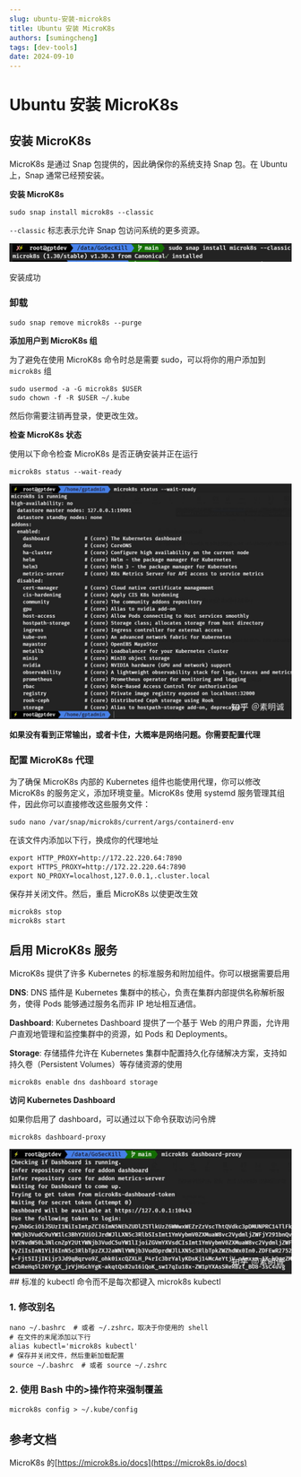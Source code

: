 ```yaml
---
slug: ubuntu-安装-microk8s
title: Ubuntu 安装 MicroK8s
authors: [sumingcheng]
tags: [dev-tools]
date: 2024-09-10
---
```


# Ubuntu 安装 MicroK8s

## 安装 MicroK8s

MicroK8s 是通过 Snap 包提供的，因此确保你的系统支持 Snap 包。在 Ubuntu 上，Snap 通常已经预安装。

**安装 MicroK8s**

```
sudo snap install microk8s --classic
```

`--classic` 标志表示允许 Snap 包访问系统的更多资源。

![0f8aeecf45018094ce7651154df1b94c](../image/0f8aeecf45018094ce7651154df1b94c.jpg)

安装成功

### 卸载

```
sudo snap remove microk8s --purge
```

**添加用户到 MicroK8s 组**

为了避免在使用 MicroK8s 命令时总是需要 sudo，可以将你的用户添加到 `microk8s` 组

```
sudo usermod -a -G microk8s $USER
sudo chown -f -R $USER ~/.kube
```

然后你需要注销再登录，使更改生效。

**检查 MicroK8s 状态**

使用以下命令检查 MicroK8s 是否正确安装并正在运行

```
microk8s status --wait-ready
```

![bb025162c99abe0f53cfd24e360aae49](../image/bb025162c99abe0f53cfd24e360aae49.jpg)

**如果没有看到正常输出，或者卡住，大概率是网络问题。你需要配置代理**

### 配置 MicroK8s 代理

为了确保 MicroK8s 内部的 Kubernetes 组件也能使用代理，你可以修改 MicroK8s 的服务定义，添加环境变量。MicroK8s 使用 systemd 服务管理其组件，因此你可以直接修改这些服务文件：

```
sudo nano /var/snap/microk8s/current/args/containerd-env
```

在该文件内添加以下行，换成你的代理地址

```
export HTTP_PROXY=http://172.22.220.64:7890
export HTTPS_PROXY=http://172.22.220.64:7890
export NO_PROXY=localhost,127.0.0.1,.cluster.local
```

保存并关闭文件。然后，重启 MicroK8s 以使更改生效

```
microk8s stop
microk8s start
```

## 启用 MicroK8s 服务

MicroK8s 提供了许多 Kubernetes 的标准服务和附加组件。你可以根据需要启用

**DNS**: DNS 插件是 Kubernetes 集群中的核心，负责在集群内部提供名称解析服务，使得 Pods 能够通过服务名而非 IP 地址相互通信。

**Dashboard**: Kubernetes Dashboard 提供了一个基于 Web 的用户界面，允许用户直观地管理和监控集群中的资源，如 Pods 和 Deployments。

**Storage**: 存储插件允许在 Kubernetes 集群中配置持久化存储解决方案，支持如持久卷（Persistent Volumes）等存储资源的使用

```
microk8s enable dns dashboard storage
```

**访问 Kubernetes Dashboard**

如果你启用了 dashboard，可以通过以下命令获取访问令牌

```
microk8s dashboard-proxy
```

![30d12ece67bdbdbec631efdbfabd4002](../image/30d12ece67bdbdbec631efdbfabd4002.jpg)## 标准的 kubectl 命令而不是每次都键入 microk8s kubectl

### 1. 修改别名

```
nano ~/.bashrc  # 或者 ~/.zshrc，取决于你使用的 shell
# 在文件的末尾添加以下行
alias kubectl='microk8s kubectl'
# 保存并关闭文件，然后重新加载配置
source ~/.bashrc  # 或者 source ~/.zshrc
```

### 2. 使用 Bash 中的>操作符来强制覆盖

```
microk8s config > ~/.kube/config
```

## 参考文档

MicroK8s 的[https://microk8s.io/docs](https://microk8s.io/docs)

